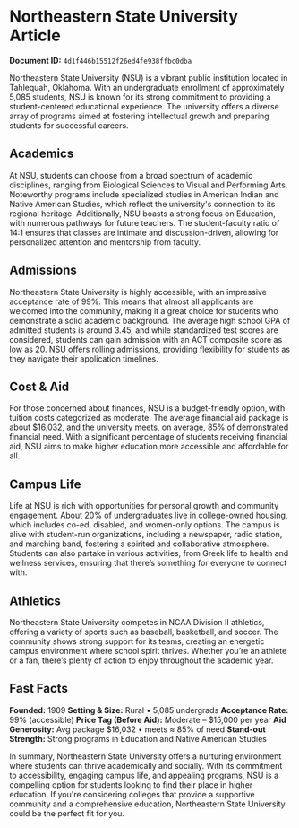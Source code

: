 # Northeastern State University Article

**Document ID:** `4d1f446b15512f26ed4fe938ffbc0dba`

Northeastern State University (NSU) is a vibrant public institution located in Tahlequah, Oklahoma. With an undergraduate enrollment of approximately 5,085 students, NSU is known for its strong commitment to providing a student-centered educational experience. The university offers a diverse array of programs aimed at fostering intellectual growth and preparing students for successful careers.

## Academics
At NSU, students can choose from a broad spectrum of academic disciplines, ranging from Biological Sciences to Visual and Performing Arts. Noteworthy programs include specialized studies in American Indian and Native American Studies, which reflect the university's connection to its regional heritage. Additionally, NSU boasts a strong focus on Education, with numerous pathways for future teachers. The student-faculty ratio of 14:1 ensures that classes are intimate and discussion-driven, allowing for personalized attention and mentorship from faculty.

## Admissions
Northeastern State University is highly accessible, with an impressive acceptance rate of 99%. This means that almost all applicants are welcomed into the community, making it a great choice for students who demonstrate a solid academic background. The average high school GPA of admitted students is around 3.45, and while standardized test scores are considered, students can gain admission with an ACT composite score as low as 20. NSU offers rolling admissions, providing flexibility for students as they navigate their application timelines.

## Cost & Aid
For those concerned about finances, NSU is a budget-friendly option, with tuition costs categorized as moderate. The average financial aid package is about $16,032, and the university meets, on average, 85% of demonstrated financial need. With a significant percentage of students receiving financial aid, NSU aims to make higher education more accessible and affordable for all.

## Campus Life
Life at NSU is rich with opportunities for personal growth and community engagement. About 20% of undergraduates live in college-owned housing, which includes co-ed, disabled, and women-only options. The campus is alive with student-run organizations, including a newspaper, radio station, and marching band, fostering a spirited and collaborative atmosphere. Students can also partake in various activities, from Greek life to health and wellness services, ensuring that there’s something for everyone to connect with.

## Athletics
Northeastern State University competes in NCAA Division II athletics, offering a variety of sports such as baseball, basketball, and soccer. The community shows strong support for its teams, creating an energetic campus environment where school spirit thrives. Whether you’re an athlete or a fan, there’s plenty of action to enjoy throughout the academic year.

## Fast Facts
**Founded:** 1909
**Setting & Size:** Rural • 5,085 undergrads
**Acceptance Rate:** 99% (accessible)
**Price Tag (Before Aid):** Moderate – $15,000 per year
**Aid Generosity:** Avg package $16,032 • meets ≈ 85% of need
**Stand-out Strength:** Strong programs in Education and Native American Studies

In summary, Northeastern State University offers a nurturing environment where students can thrive academically and socially. With its commitment to accessibility, engaging campus life, and appealing programs, NSU is a compelling option for students looking to find their place in higher education. If you're considering colleges that provide a supportive community and a comprehensive education, Northeastern State University could be the perfect fit for you.
